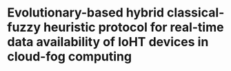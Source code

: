 # Evolutionary-based hybrid classical-fuzzy heuristic protocol for real-time data availability of IoHT devices in cloud-fog computing

